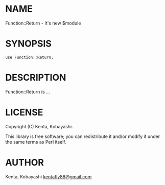 # NAME

Function::Return - It's new $module

# SYNOPSIS

    use Function::Return;

# DESCRIPTION

Function::Return is ...

# LICENSE

Copyright (C) Kenta, Kobayashi.

This library is free software; you can redistribute it and/or modify
it under the same terms as Perl itself.

# AUTHOR

Kenta, Kobayashi <kentafly88@gmail.com>
